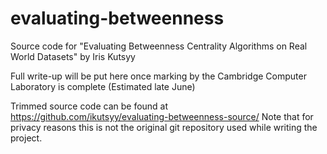 # evaluating-betweenness
Source code for "Evaluating Betweenness Centrality Algorithms on Real World Datasets" by Iris Kutsyy

Full write-up will be put here once marking by the Cambridge Computer Laboratory is complete (Estimated late June)

Trimmed source code can be found at https://github.com/ikutsyy/evaluating-betweenness-source/
Note that for privacy reasons this is not the original git repository used while writing the project.
